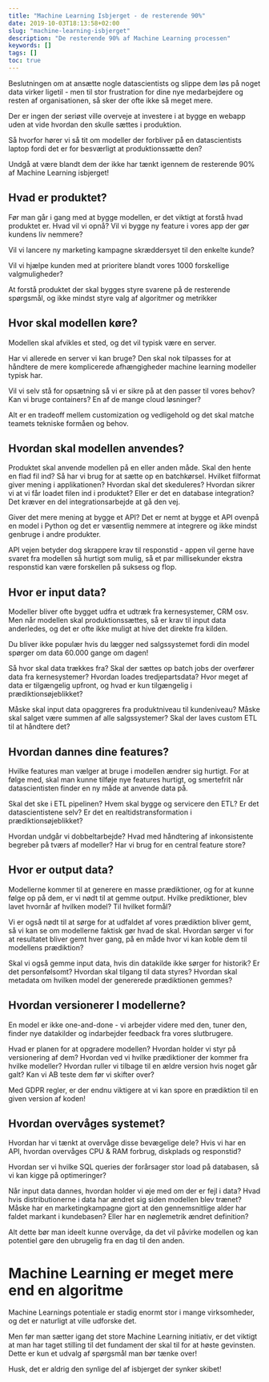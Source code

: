 ```yaml
---
title: "Machine Learning Isbjerget - de resterende 90%"
date: 2019-10-03T18:13:58+02:00
slug: "machine-learning-isbjerget"
description: "De resterende 90% af Machine Learning processen"
keywords: []
tags: []
toc: true
---
```


Beslutningen om at ansætte nogle datascientists og slippe dem løs på noget data virker ligetil - men til stor frustration for dine nye medarbejdere og resten af organisationen, så sker der ofte ikke så meget mere.

Der er ingen der seriøst ville overveje at investere i at bygge en webapp uden at vide hvordan den skulle sættes i produktion.

Så hvorfor hører vi så tit om modeller der forbliver på en datascientists laptop fordi det er for besværligt at produktionssætte den?

Undgå at være blandt dem der ikke har tænkt igennem de resterende 90% af Machine Learning isbjerget!

## Hvad er produktet?

Før man går i gang med at bygge modellen, er det viktigt at forstå hvad produktet er. Hvad vil vi opnå?
Vil vi bygge ny feature i vores app der gør kundens liv nemmere?

Vil vi lancere ny marketing kampagne skræddersyet til den enkelte kunde?

Vil vi hjælpe kunden med at prioritere blandt vores 1000 forskellige valgmuligheder?

At forstå produktet der skal bygges styre svarene på de resterende spørgsmål, og ikke mindst styre valg af algoritmer og metrikker

## Hvor skal modellen køre?

Modellen skal afvikles et sted, og det vil typisk være en server.

Har vi allerede en server vi kan bruge? Den skal nok tilpasses for at håndtere de mere komplicerede afhængigheder machine learning modeller typisk har.

Vil vi selv stå for opsætning så vi er sikre på at den passer til vores behov? Kan vi bruge containers? En af de mange cloud løsninger?

Alt er en tradeoff mellem customization og vedligehold og det skal matche teamets tekniske formåen og behov.

## Hvordan skal modellen anvendes?

Produktet skal anvende modellen på en eller anden måde. Skal den hente en flad fil ind? Så har vi brug for at sætte op en batchkørsel. Hvilket filformat giver mening i applikationen? Hvordan skal det skeduleres? Hvordan sikrer vi at vi får loadet filen ind i produktet? Eller er det en database integration?Det kræver en del integrationsarbejde at gå den vej.

Giver det mere mening at bygge et API?
Det er nemt at bygge et API ovenpå en model i Python og det er væsentlig nemmere at integrere og ikke mindst genbruge i andre produkter.

API vejen betyder dog skrappere krav til responstid - appen vil gerne have svaret fra modellen så hurtigt som mulig, så et par millisekunder ekstra responstid kan være forskellen på suksess og flop.

## Hvor er input data?

Modeller bliver ofte bygget udfra et udtræk fra kernesystemer, CRM osv. Men når modellen skal produktionssættes, så er krav til input data anderledes, og det er ofte ikke muligt at hive det direkte fra kilden.

Du bliver ikke populær hvis du lægger ned salgssystemet fordi din model spørger om data 60.000 gange om dagen!

Så hvor skal data trækkes fra? Skal der sættes op batch jobs der overfører data fra kernesystemer? Hvordan loades tredjepartsdata? Hvor meget af data er tilgængelig upfront, og hvad er kun tilgængelig i prædiktionsøjeblikket?

Måske skal input data opaggreres fra produktniveau til kundeniveau? Måske skal salget være summen af alle salgssystemer? Skal der laves custom ETL til at håndtere det?

## Hvordan dannes dine features?

Hvilke features man vælger at bruge i modellen ændrer sig hurtigt. For at følge med, skal man kunne tilføje nye features hurtigt, og smertefrit når datascientisten finder en ny måde at anvende data på.

Skal det ske i ETL pipelinen? Hvem skal bygge og servicere den ETL? Er det datascientistene selv? Er det en realtidstransformation i prædiktionsøjeblikket?

Hvordan undgår vi dobbeltarbejde? Hvad med håndtering af  inkonsistente begreber på tværs af modeller? Har vi brug for en central feature store?

## Hvor er output data?

Modellerne kommer til at generere en masse prædiktioner, og for at kunne følge op på dem, er vi nødt til at gemme output. Hvilke prediktioner, blev lavet hvornår af hvilken model? Til hvilket formål?

Vi er også nødt til at sørge for at udfaldet af vores prædiktion bliver gemt, så vi kan se om modellerne faktisk gør hvad de skal. Hvordan sørger vi for at resultatet bliver gemt hver gang, på en måde hvor vi kan koble dem til modellens prædiktion?

Skal vi også gemme input data, hvis din datakilde ikke sørger for historik? Er det personfølsomt? Hvordan skal tilgang til data styres? Hvordan skal metadata om hvilken model der genererede prædiktionen gemmes?

## Hvordan versionerer I modellerne?

En model er ikke one-and-done - vi arbejder videre med den, tuner den, finder nye datakilder og indarbejder feedback fra vores slutbrugere.

Hvad er planen for at opgradere modellen? Hvordan holder vi styr på versionering af dem? Hvordan ved vi hvilke prædiktioner der kommer fra hvilke modeller? Hvordan ruller vi tilbage til en ældre version hvis noget går galt? Kan vi AB teste dem før vi skifter over?

Med GDPR regler, er der endnu viktigere at vi kan spore en prædiktion til en given version af koden!

## Hvordan overvåges systemet?

Hvordan har vi tænkt at overvåge disse bevægelige dele? Hvis vi har en API, hvordan overvåges CPU & RAM forbrug, diskplads og responstid?

Hvordan ser vi hvilke SQL queries der forårsager stor load på databasen, så vi kan kigge på optimeringer?

Når input data dannes, hvordan holder vi øje med om der er fejl i data? Hvad hvis distributionerne i data har ændret sig siden modellen blev trænet? Måske har en marketingkampagne gjort at den gennemsnitlige alder har faldet markant i kundebasen? Eller har en nøglemetrik ændret definition?

Alt dette bør man ideelt kunne overvåge, da det vil påvirke modellen og kan potentiel gøre den ubrugelig fra en dag til den anden.

# Machine Learning er meget mere end en algoritme

Machine Learnings potentiale er stadig enormt stor i mange virksomheder, og det er naturligt at ville udforske det.

Men før man sætter igang det store Machine Learning initiativ, er det viktigt at man har taget stilling til det fundament der skal til for at høste gevinsten. Dette er kun et udvalg af spørgsmål man bør tænke over!

Husk, det er aldrig den synlige del af isbjerget der synker skibet!
